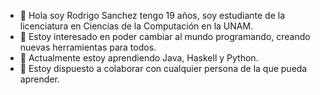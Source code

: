 - 👋 Hola soy Rodrigo Sanchez tengo 19 años, soy estudiante de la licenciatura en Ciencias de la Computación en la UNAM.
- 👀 Estoy interesado en poder cambiar al mundo programando, creando nuevas herramientas para todos.
- 🌱 Actualmente estoy aprendiendo Java, Haskell y Python.
- 💞 Estoy dispuesto a colaborar con cualquier persona de la que pueda aprender.
